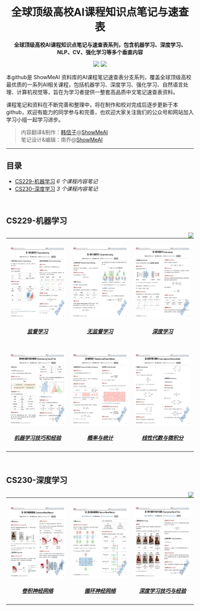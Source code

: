 <h1 align="center">
    全球顶级高校AI课程知识点笔记与速查表
    <br>
</h1>

<p align="center">
    <strong>全球顶级高校AI课程知识点笔记与速查表系列，包含机器学习、深度学习、NLP、CV、强化学习等多个垂直内容</strong>
</p>

<p align="center">
    <a href="#Contents" title="课程数量"><img src="https://img.shields.io/badge/courses-20-blue.svg?color=5ac4bf"></a>
    <a href="#Contribution" title="欢迎参与和完善"><img src="https://img.shields.io/badge/contributions-welcome-green.svg"></a>
</p>

本github是 ShowMeAI 资料库的AI课程笔记速查表分支系列，覆盖全球顶级高校最优质的一系列AI相关课程，包括机器学习、深度学习、强化学习、自然语言处理、计算机视觉等，旨在为学习者提供一整套高品质中文笔记速查表资料。

课程笔记和资料在不断完善和整理中，将在制作和校对完成后逐步更新于本github，欢迎有能力的同学参与和完善，也欢迎大家关注我们的公众号和网站加入学习小组一起学习进步。

> 内容翻译&制作：[韩信子](https://github.com/HanXinzi-AI)@[ShowMeAI](http://show-me-ai.com/) </br>
> 笔记设计&编辑：南乔@[ShowMeAI](http://show-me-ai.com/)

---

## 目录

- [CS229-机器学习](#CS229-机器学习) _6 个课程内容笔记_
- [CS230-深度学习](#CS230-深度学习) _3 个课程内容笔记_

<br>

## CS229-机器学习

<a href="#目录"><img align="right" width="15" height="15" src="https://git.io/JtehR" alt="Back to top"></a>

<table width="100%"><tr align="center"><td valign="top" width="33.3%"><br><a href="https://github.com/ShowMeAI-Hub/awesome-AI-courses-notes-cheatsheets/tree/main/CS229-Machine-Learning/Supervised-Learning"><img width="256" height="198" src="./CS229-Machine-Learning/Supervised-Learning/image/0001.jpg"></a><br><h5><a href="https://github.com/ShowMeAI-Hub/awesome-AI-courses-notes-cheatsheets/tree/main/CS229-Machine-Learning/Supervised-Learning">监督学习</a></h5></td>
<td valign="top" width="33.3%"><br><a href="https://github.com/ShowMeAI-Hub/awesome-AI-courses-notes-cheatsheets/tree/main/CS229-Machine-Learning/Unsupervised-Learning"><img width="256" height="198" src="./CS229-Machine-Learning/Unsupervised-Learning/image/0001.jpg"></a><br><h5><a href="https://github.com/ShowMeAI-Hub/awesome-AI-courses-notes-cheatsheets/tree/main/CS229-Machine-Learning/Unsupervised-Learning">无监督学习</a></h5></td>
<td valign="top" width="33.3%"><br><a href="https://github.com/ShowMeAI-Hub/awesome-AI-courses-notes-cheatsheets/tree/main/CS229-Machine-Learning/Deep-Learning"><img width="256" height="198" src="./CS229-Machine-Learning/Deep-Learning/image/0001.jpg"></a><br><h5><a href="https://github.com/ShowMeAI-Hub/awesome-AI-courses-notes-cheatsheets/tree/main/CS229-Machine-Learning/Deep-Learning">深度学习</a></h5></td></tr>
<tr align="center"><td valign="top" width="33.3%"><br><a href="https://github.com/ShowMeAI-Hub/awesome-AI-courses-notes-cheatsheets/tree/main/CS229-Machine-Learning/Machine-Learning-tips-and-tricks"><img width="256" height="198" src="./CS229-Machine-Learning/Machine-Learning-tips-and-tricks/image/0001.jpg"></a><br><h5><a href="https://github.com/ShowMeAI-Hub/awesome-AI-courses-notes-cheatsheets/tree/main/CS229-Machine-Learning/Machine-Learning-tips-and-tricks">机器学习技巧和经验</a></h5></td>
<td valign="top" width="33.3%"><br><a href="https://github.com/ShowMeAI-Hub/awesome-AI-courses-notes-cheatsheets/tree/main/Probabilities-and-Statistics"><img width="256" height="198" src="./Probabilities-and-Statistics/image/0001.jpg"></a><br><h5><a href="https://github.com/ShowMeAI-Hub/awesome-AI-courses-notes-cheatsheets/tree/main/Probabilities-and-Statistics">概率与统计</a></h5></td>
<td valign="top" width="33.3%"><br><a href="https://github.com/ShowMeAI-Hub/awesome-AI-courses-notes-cheatsheets/tree/main/Linear-Algebra-and-Calculus"><img width="256" height="198" src="./Linear-Algebra-and-Calculus/image/0001.jpg"></a><br><h5><a href="https://github.com/ShowMeAI-Hub/awesome-AI-courses-notes-cheatsheets/tree/main/Linear-Algebra-and-Calculus">线性代数与微积分</a></h5></td>
</tr></table>

<br>

## CS230-深度学习

<a href="#目录"><img align="right" width="15" height="15" src="https://git.io/JtehR" alt="Back to top"></a>

<table width="100%"><tr align="center"><td valign="top" width="33.3%"><br><a href="https://github.com/ShowMeAI-Hub/awesome-AI-courses-notes-cheatsheets/tree/main/CS230-Deep-Learning/Convolutional-Neural-Networks"><img width="256" height="198" src="./CS230-Deep-Learning/Convolutional-Neural-Networks/image/0001.jpg"></a><br><h5><a href="https://github.com/ShowMeAI-Hub/awesome-AI-courses-notes-cheatsheets/tree/main/CS230-Deep-Learning/Convolutional-Neural-Networks">卷积神经网络</a></h5></td>
<td valign="top" width="33.3%"><br><a href="https://github.com/ShowMeAI-Hub/awesome-AI-courses-notes-cheatsheets/tree/main/CS230-Deep-Learning/Recurrent-Neural-Networks"><img width="256" height="198" src="./CS230-Deep-Learning/Recurrent-Neural-Networks/image/0001.jpg"></a><br><h5><a href="https://github.com/ShowMeAI-Hub/awesome-AI-courses-notes-cheatsheets/tree/main/CS230-Deep-Learning/Recurrent-Neural-Networks">循环神经网络</a></h5></td>
<td valign="top" width="33.3%"><br><a href="https://github.com/ShowMeAI-Hub/awesome-AI-courses-notes-cheatsheets/tree/main/CS230-Deep-Learning/Deep-Learning-Tips-and-Tricks"><img width="256" height="198" src="./CS230-Deep-Learning/Deep-Learning-Tips-and-Tricks/image/0001.jpg"></a><br><h5><a href="https://github.com/ShowMeAI-Hub/awesome-AI-courses-notes-cheatsheets/tree/main/CS230-Deep-Learning/Deep-Learning-Tips-and-Tricks">深度学习技巧与经验</a></h5></td></tr></table>